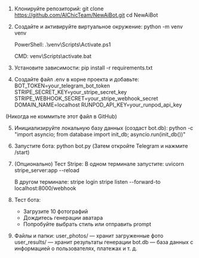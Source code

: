 1. Клонируйте репозиторий:
git clone https://github.com/AIChicTeam/NewAiBot.git
cd NewAiBot

2. Создайте и активируйте виртуальное окружение:
python -m venv venv

   PowerShell:
   .\venv\Scripts\Activate.ps1

   CMD:
   venv\Scripts\activate.bat

3. Установите зависимости:
pip install -r requirements.txt

4. Создайте файл .env в корне проекта и добавьте:
BOT_TOKEN=your_telegram_bot_token
STRIPE_SECRET_KEY=your_stripe_secret_key
STRIPE_WEBHOOK_SECRET=your_stripe_webhook_secret
DOMAIN_NAME=localhost
RUNPOD_API_KEY=your_runpod_api_key

(Никогда не коммитьте этот файл в GitHub)

5. Инициализируйте локальную базу данных (создаст bot.db):
python -c "import asyncio; from database import init_db; asyncio.run(init_db())"

6. Запустите бота:
python bot.py
(Затем откройте Telegram и нажмите /start)

7. (Опционально) Тест Stripe:
   В одном терминале запустите:
   uvicorn stripe_server:app --reload

   В другом терминале:
   stripe login
   stripe listen --forward-to localhost:8000/webhook

8. Тест бота:
   - Загрузите 10 фотографий
   - Дождитесь генерации аватара
   - Попробуйте выбрать стиль или отправить prompt

9. Файлы и папки:
user_photos/ — хранит загруженные фото
user_results/ — хранит результаты генерации
bot.db — база данных с информацией о пользователях, платежах и т. д.
